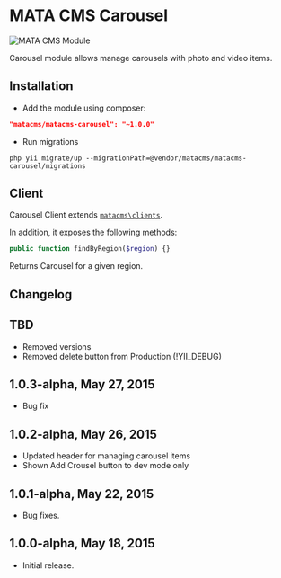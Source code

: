 MATA CMS Carousel
==========================================

![MATA CMS Module](https://s3-eu-west-1.amazonaws.com/qi-interactive/assets/mata-cms/gear-mata-logo%402x.png)


Carousel module allows manage carousels with photo and video items.


Installation
------------

- Add the module using composer: 

```json
"matacms/matacms-carousel": "~1.0.0"
```

-  Run migrations
```
php yii migrate/up --migrationPath=@vendor/matacms/matacms-carousel/migrations
```


Client
------

Carousel Client extends [`matacms\clients`](https://github.com/qi-interactive/matacms-base/blob/master/clients/SimpleClient.php). 

In addition, it exposes the following methods: 

```php
public function findByRegion($region) {}
```
Returns Carousel for a given region.


Changelog
---------

## TBD

- Removed versions 
- Removed delete button from Production (!YII_DEBUG)

## 1.0.3-alpha, May 27, 2015

- Bug fix

## 1.0.2-alpha, May 26, 2015

- Updated header for managing carousel items
- Shown Add Crousel button to dev mode only

## 1.0.1-alpha, May 22, 2015

- Bug fixes.

## 1.0.0-alpha, May 18, 2015

- Initial release.
